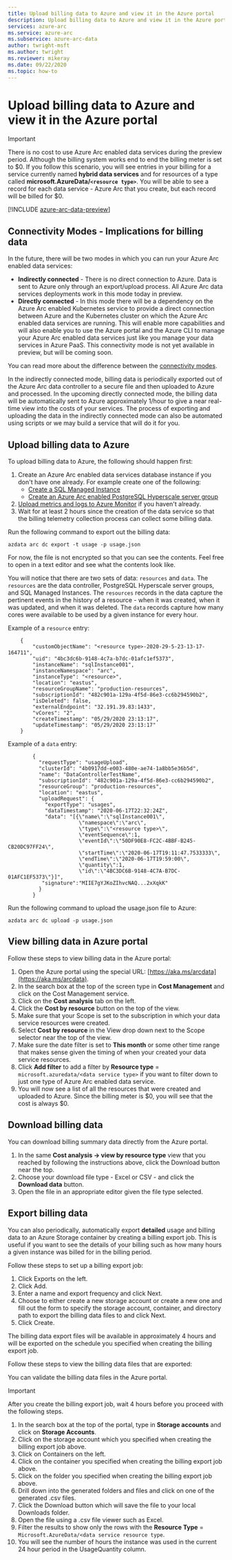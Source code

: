 ```yaml
---
title: Upload billing data to Azure and view it in the Azure portal
description: Upload billing data to Azure and view it in the Azure portal
services: azure-arc
ms.service: azure-arc
ms.subservice: azure-arc-data
author: twright-msft
ms.author: twright
ms.reviewer: mikeray
ms.date: 09/22/2020
ms.topic: how-to
---
```


# Upload billing data to Azure and view it in the Azure portal

> [!IMPORTANT] 
>  There is no cost to use Azure Arc enabled data services during the preview period. Although the billing system works end to end the billing meter is set to $0.  If you follow this scenario, you will see entries in your billing for a service currently named **hybrid data services** and for resources of a type called **microsoft.AzureData/`<resource type>`**. You will be able to see a record for each data service - Azure Arc that you create, but each record will be billed for $0.

[!INCLUDE [azure-arc-data-preview](../../../includes/azure-arc-data-preview.md)]

## Connectivity Modes - Implications for billing data

In the future, there will be two modes in which you can run your Azure Arc enabled data services:

- **Indirectly connected** - There is no direct connection to Azure. Data is sent to Azure only through an export/upload process. All Azure Arc data services deployments work in this mode today in preview.
- **Directly connected** - In this mode there will be a dependency on the Azure Arc enabled Kubernetes service to provide a direct connection between Azure and the Kubernetes cluster on which the Azure Arc enabled data services are running. This will enable more capabilities and will also enable you to use the Azure portal and the Azure CLI to manage your Azure Arc enabled data services just like you manage your data services in Azure PaaS.  This connectivity mode is not yet available in preview, but will be coming soon.

You can read more about the difference between the [connectivity modes](/docs/connectivity.md).

In the indirectly connected mode, billing data is periodically exported out of the Azure Arc data controller to a secure file and then uploaded to Azure and processed.  In the upcoming directly connected mode, the billing data will be automatically sent to Azure approximately 1/hour to give a near real-time view into the costs of your services. The process of exporting and uploading the data in the indirectly connected mode can also be automated using scripts or we may build a service that will do it for you.

## Upload billing data to Azure

To upload billing data to Azure, the following should happen first:

1. Create an Azure Arc enabled data services database instance if you don't have one already. For example create one of the following:
   - [Create a SQL Managed Instance](/scenarios/003-create-sqlmiaa-instance.md)
   - [Create an Azure Arc enabled PostgreSQL Hyperscale server group](create-postgresql-hyperscale-server-group.md) 
2. [Upload metrics and logs to Azure Monitor](/scenarios/007-upload-metrics-and-logs-to-Azure-Monitor.md) if you haven't already.
3. Wait for at least 2 hours since the creation of the data service so that the billing telemetry collection process can collect some billing data.

Run the following command to export out the billing data:

```console
azdata arc dc export -t usage -p usage.json
```

For now, the file is not encrypted so that you can see the contents. Feel free to open in a text editor and see what the contents look like.

You will notice that there are two sets of data: `resources` and `data`. The `resources` are the data controller, PostgreSQL Hyperscale server groups, and SQL Managed Instances. The `resources` records in the data capture the pertinent events in the history of a resource - when it was created, when it was updated, and when it was deleted. The `data` records capture how many cores were available to be used by a given instance for every hour.

Example of a `resource` entry:

```console
    {
        "customObjectName": "<resource type>-2020-29-5-23-13-17-164711",
        "uid": "4bc3dc6b-9148-4c7a-b7dc-01afc1ef5373",
        "instanceName": "sqlInstance001",
        "instanceNamespace": "arc",
        "instanceType": "<resource>",
        "location": "eastus",
        "resourceGroupName": "production-resources",
        "subscriptionId": "482c901a-129a-4f5d-86e3-cc6b294590b2",
        "isDeleted": false,
        "externalEndpoint": "32.191.39.83:1433",
        "vCores": "2",
        "createTimestamp": "05/29/2020 23:13:17",
        "updateTimestamp": "05/29/2020 23:13:17"
    }
```

Example of a `data` entry:

```console
        {
          "requestType": "usageUpload",
          "clusterId": "4b0917dd-e003-480e-ae74-1a8bb5e36b5d",
          "name": "DataControllerTestName",
          "subscriptionId": "482c901a-129a-4f5d-86e3-cc6b294590b2",
          "resourceGroup": "production-resources",
          "location": "eastus",
          "uploadRequest": {
            "exportType": "usages",
            "dataTimestamp": "2020-06-17T22:32:24Z",
            "data": "[{\"name\":\"sqlInstance001\",
                       \"namespace\":\"arc\",
                       \"type\":\"<resource type>\",
                       \"eventSequence\":1, 
                       \"eventId\":\"50DF90E8-FC2C-4BBF-B245-CB20DC97FF24\",
                       \"startTime\":\"2020-06-17T19:11:47.7533333\",
                       \"endTime\":\"2020-06-17T19:59:00\",
                       \"quantity\":1,
                       \"id\":\"4BC3DC6B-9148-4C7A-B7DC-01AFC1EF5373\"}]",
           "signature":"MIIE7gYJKoZIhvcNAQ...2xXqkK"
          }
        }
```

Run the following command to upload the usage.json file to Azure:

```console
azdata arc dc upload -p usage.json
```

## View billing data in Azure portal

Follow these steps to view billing data in the Azure portal:

1. Open the Azure portal using the special URL:  [https://aka.ms/arcdata](https://aka.ms/arcdata).
1. In the search box at the top of the screen type in **Cost Management** and click on the Cost Management service.
1. Click on the **Cost analysis** tab on the left.
1. Click the **Cost by resource** button on the top of the view.
1. Make sure that your Scope is set to the subscription in which your data service resources were created.
1. Select **Cost by resource** in the View drop down next to the Scope selector near the top of the view.
1. Make sure the date filter is set to **This month** or some other time range that makes sense given the timing of when your created your data service resources.
1. Click **Add filter** to add a filter by **Resource type** = `microsoft.azuredata/<data service type>` if you want to filter down to just one type of Azure Arc enabled data service.
1. You will now see a list of all the resources that were created and uploaded to Azure. Since the billing meter is $0, you will see that the cost is always $0.

## Download billing data

You can download billing summary data directly from the Azure portal.

1. In the same **Cost analysis -> view by resource type** view that you reached by following the instructions above, click the Download button near the top.
1. Choose your download file type - Excel or CSV - and click the **Download data** button.
1. Open the file in an appropriate editor given the file type selected.

## Export billing data

You can also periodically, automatically export **detailed** usage and billing data to an Azure Storage container by creating a billing export job. This is useful if you want to see the details of your billing such as how many hours a given instance was billed for in the billing period.

Follow these steps to set up a billing export job:

1. Click Exports on the left.
1. Click Add.
1. Enter a name and export frequency and click Next.
1. Choose to either create a new storage account or create a new one and fill out the form to specify the storage account, container, and directory path to export the billing data files to and click Next.
1. Click Create.

The billing data export files will be available in approximately 4 hours and will be exported on the schedule you specified when creating the billing export job.

Follow these steps to view the billing data files that are exported:

You can validate the billing data files in the Azure portal. 

> [!IMPORTANT]
> After you create the billing export job, wait 4 hours before you proceed with the following steps.

1. In the search box at the top of the portal, type in **Storage accounts** and click on **Storage Accounts**.
3. Click on the storage account which you specified when creating the billing export job above.
4. Click on Containers on the left.
5. Click on the container you specified when creating the billing export job above.
6. Click on the folder you specified when creating the billing export job above.
7. Drill down into the generated folders and files and click on one of the generated .csv files.
8. Click the Download button which will save the file to your local Downloads folder.
9. Open the file using a .csv file viewer such as Excel.
10. Filter the results to show only the rows with the **Resource Type** = `Microsoft.AzureData/<data service resource type`.
11. You will see the number of hours the instance was used in the current 24 hour period in the UsageQuantity column.
